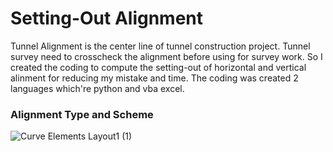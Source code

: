 # Setting-Out Alignment
Tunnel Alignment is the center line of tunnel construction project. Tunnel survey need to crosscheck the alignment before using for survey work.
So I created the coding to compute the setting-out of horizontal and vertical alinment for reducing my mistake and time. The coding was created 2 languages which're python and vba excel.

### Alignment Type and Scheme
![Curve Elements Layout1 (1)](https://github.com/suben-mk/Setting-Out-Alignment-for-Metro-Line/assets/89971741/0d7b41b5-93b2-4be7-b441-8ee389f86ffb)
